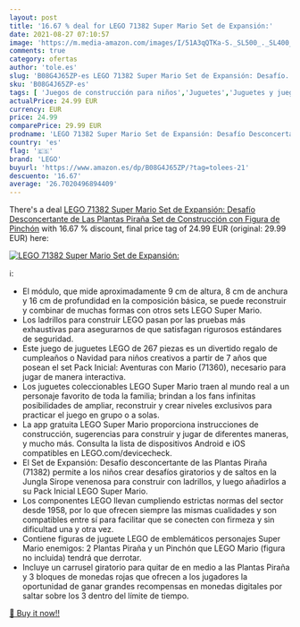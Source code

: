 ```yaml
---
layout: post
title: '16.67 % deal for LEGO 71382 Super Mario Set de Expansión:'
date: 2021-08-27 07:10:57
image: 'https://m.media-amazon.com/images/I/51A3qQTKa-S._SL500_._SL400_.jpg'
comments: true
category: ofertas
author: 'tole.es'
slug: 'B08G4J65ZP-es LEGO 71382 Super Mario Set de Expansión: Desafío...'
sku: 'B08G4J65ZP-es'
tags: [ 'Juegos de construcción para niños','Juguetes','Juguetes y juegos','Sets de construcción','lego', ]
actualPrice: 24.99 EUR
currency: EUR
price: 24.99
comparePrice: 29.99 EUR
prodname: 'LEGO 71382 Super Mario Set de Expansión: Desafío Desconcertante de Las Plantas Piraña  Set de Construcción con Figura de Pinchón'
country: 'es'
flag: '🇪🇸'
brand: 'LEGO'
buyurl: 'https://www.amazon.es/dp/B08G4J65ZP/?tag=tolees-21'
descuento: '16.67'
average: '26.7020496894409'
---
```


There's a deal [LEGO 71382 Super Mario Set de Expansión: Desafío Desconcertante de Las Plantas Piraña  Set de Construcción con Figura de Pinchón](https://www.amazon.es/dp/B08G4J65ZP/?tag=tolees-21)  with  16.67 % discount, final price tag of  24.99 EUR (original: 29.99 EUR) here:

[![LEGO 71382 Super Mario Set de Expansión:](https://m.media-amazon.com/images/I/51A3qQTKa-S._SL500_._SL400_.jpg)](https://www.amazon.es/dp/B08G4J65ZP/?tag=tolees-21)

ℹ️:

- El módulo, que mide aproximadamente 9 cm de altura, 8 cm de anchura y 16 cm de profundidad en la composición básica, se puede reconstruir y combinar de muchas formas con otros sets LEGO Super Mario.
- Los ladrillos para construir LEGO pasan por las pruebas más exhaustivas para asegurarnos de que satisfagan rigurosos estándares de seguridad.
- Este juego de juguetes LEGO de 267 piezas es un divertido regalo de cumpleaños o Navidad para niños creativos a partir de 7 años que posean el set Pack Inicial: Aventuras con Mario (71360), necesario para jugar de manera interactiva.
- Los juguetes coleccionables LEGO Super Mario traen al mundo real a un personaje favorito de toda la familia; brindan a los fans infinitas posibilidades de ampliar, reconstruir y crear niveles exclusivos para practicar el juego en grupo o a solas.
- La app gratuita LEGO Super Mario proporciona instrucciones de construcción, sugerencias para construir y jugar de diferentes maneras, y mucho más. Consulta la lista de dispositivos Android e iOS compatibles en LEGO.com/devicecheck.
- El Set de Expansión: Desafío desconcertante de las Plantas Piraña (71382) permite a los niños crear desafíos giratorios y de saltos en la Jungla Sirope venenosa para construir con ladrillos, y luego añadirlos a su Pack Inicial LEGO Super Mario.
- Los componentes LEGO llevan cumpliendo estrictas normas del sector desde 1958, por lo que ofrecen siempre las mismas cualidades y son compatibles entre sí para facilitar que se conecten con firmeza y sin dificultad una y otra vez.
- Contiene figuras de juguete LEGO de emblemáticos personajes Super Mario enemigos: 2 Plantas Piraña y un Pinchón que LEGO Mario (figura no incluida) tendrá que derrotar.
- Incluye un carrusel giratorio para quitar de en medio a las Plantas Piraña y 3 bloques de monedas rojas que ofrecen a los jugadores la oportunidad de ganar grandes recompensas en monedas digitales por saltar sobre los 3 dentro del límite de tiempo.

[🛒 Buy it now!!](https://www.amazon.es/dp/B08G4J65ZP/?tag=tolees-21)
